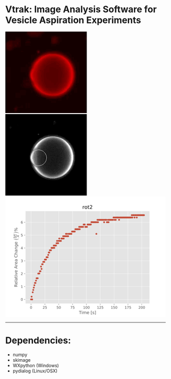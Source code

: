 # Vtrak: Image Analysis Software for Vesicle Aspiration Experiments

![gif1](ex_raw.gif "title-1") ![gif2](ex_process.gif "title-2")
![area](rot2_area.png "title-3")

---

# Dependencies:

* numpy
* skimage
* WXpython (Windows)
* pydialog (Linux/OSX)


